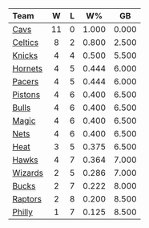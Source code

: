 | Team                            |  W  |  L  |  W%   |  GB   |
|:--------------------------------|:---:|:---:|:-----:|:-----:|
| [Cavs](/r/clevelandcavs)        | 11  |  0  | 1.000 | 0.000 |
| [Celtics](/r/bostonceltics)     |  8  |  2  | 0.800 | 2.500 |
| [Knicks](/r/NYKnicks)           |  4  |  4  | 0.500 | 5.500 |
| [Hornets](/r/CharlotteHornets)  |  4  |  5  | 0.444 | 6.000 |
| [Pacers](/r/pacers)             |  4  |  5  | 0.444 | 6.000 |
| [Pistons](/r/DetroitPistons)    |  4  |  6  | 0.400 | 6.500 |
| [Bulls](/r/chicagobulls)        |  4  |  6  | 0.400 | 6.500 |
| [Magic](/r/OrlandoMagic)        |  4  |  6  | 0.400 | 6.500 |
| [Nets](/r/GoNets)               |  4  |  6  | 0.400 | 6.500 |
| [Heat](/r/heat)                 |  3  |  5  | 0.375 | 6.500 |
| [Hawks](/r/AtlantaHawks)        |  4  |  7  | 0.364 | 7.000 |
| [Wizards](/r/washingtonwizards) |  2  |  5  | 0.286 | 7.000 |
| [Bucks](/r/MkeBucks)            |  2  |  7  | 0.222 | 8.000 |
| [Raptors](/r/torontoraptors)    |  2  |  8  | 0.200 | 8.500 |
| [Philly](/r/sixers)             |  1  |  7  | 0.125 | 8.500 |